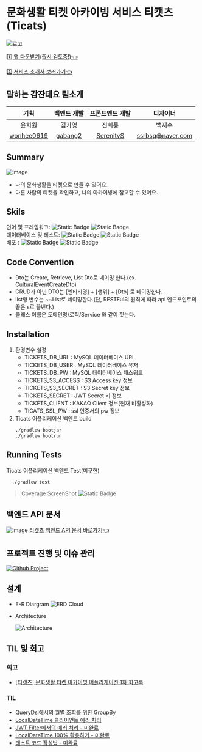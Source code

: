 # 문화생활 티켓 아카이빙 서비스 티캣츠(Ticats)
![로고](https://github.com/potenday-23/tickets_backend/assets/82714785/583637a8-0796-4abc-949c-faea3d87e4b0)

[1️⃣ 앱 다운받기(출시 검토중!)👈](https://drive.google.com/file/d/1Nsd-iJ7azwFYLCXXw6m8QavjiCGtM7Cy/view?usp=drivesdk)

[2️⃣ 서비스 소개서 보러가기👈](https://file.notion.so/f/f/da2fc6b2-1845-4cbe-9aab-ca4922314a62/3a93adb8-5e9b-424c-84d8-8c85497e6c7e/%E1%84%90%E1%85%B5%E1%84%8F%E1%85%A2%E1%86%BA%E1%84%8E%E1%85%B3(Ticats)_%E1%84%89%E1%85%A5%E1%84%87%E1%85%B5%E1%84%89%E1%85%B3_%E1%84%89%E1%85%A9%E1%84%80%E1%85%A2%E1%84%89%E1%85%A5_20231112.pdf?id=5629a314-3816-4c17-920b-17d3e789c0b5&table=block&spaceId=da2fc6b2-1845-4cbe-9aab-ca4922314a62&expirationTimestamp=1699977600000&signature=Gy9Dz2_1w29RwF50lgkkBThklY3-a_AgmL3_91HRKmA&downloadName=%E1%84%90%E1%85%B5%E1%84%8F%E1%85%A2%E1%86%BA%E1%84%8E%E1%85%B3%28Ticats%29_%E1%84%89%E1%85%A5%E1%84%87%E1%85%B5%E1%84%89%E1%85%B3+%E1%84%89%E1%85%A9%E1%84%80%E1%85%A2%E1%84%89%E1%85%A5_20231112.pdf)

## 말하는 감잔데요 팀소개
|                   기획                    |                백엔드 개발                 |              프론트엔드 개발               |                 디자이너                 |
|:---------------------------------------:|:-------------------------------------:|:-----------------------------------:|:------------------------------------:|
|                   윤희원                   |                  김가영                  |                 진희륜                 |                 백지수                  |
| [wonhee0619](https://github.com/wonhee0619) | [gabang2](https://github.com/gabang2) | [SerenityS](https://github.com/SerenityS) | [ssrbsg@naver.com](ssrbsg@naver.com) |

## Summary
![image](https://github.com/potenday-23/tickets_backend/assets/82714785/c1206254-eb11-4034-8a4a-44613856a42f)
- 나의 문화생활을 티켓으로 만들 수 있어요.
- 다른 사람의 티켓을 확인하고, 나의 아카이빙에 참고할 수 있어요.

## Skils
언어 및 프레임워크: ![Static Badge](https://img.shields.io/badge/Java-17-Green) ![Static Badge](https://img.shields.io/badge/Spring_boot-REST-Green)<br/>
데이터베이스 및 테스트: ![Static Badge](https://img.shields.io/badge/MySQL-8-blue) ![Static Badge](https://img.shields.io/badge/JUnit-Green) <br/>
배포 : ![Static Badge](https://img.shields.io/badge/LINUX-039BC6) ![Static Badge](https://img.shields.io/badge/AWS-Orange) <br/>

## Code Convention
- Dto는 Create, Retrieve, List Dto로 네이밍 한다.(ex. CulturalEventCreateDto)
- CRUD가 아닌 DTO는 [엔티티명] + [행위] + [Dto] 로 네이밍한다.
- list형 변수는 ~~List로 네이밍한다.(단, RESTFul의 원칙에 따라 api 엔드포인트의 끝은 s로 끝낸다.)
- 클래스 이름은 도메인명/로직/Service 와 같이 짓는다.

## Installation
1. 환경변수 설정
   - TICKETS_DB_URL : MySQL 데이터베이스 URL
   - TICKETS_DB_USER : MySQL 데이터베이스 유저
   - TICKETS_DB_PW : MySQL 데이터베이스 패스워드
   - TICKETS_S3_ACCESS : S3 Access key 정보 
   - TICKETS_S3_SECRET : S3 Secret key 정보
   - TICKETS_SECRET : JWT Secret 키 정보
   - TICKETS_CLIENT : KAKAO Client 정보(현재 비활성화)
   - TICATS_SSL_PW : ssl 인증서의 pw 정보
2. Ticats 어플리케이션 백엔드 build
    ```bash
    ./gradlew bootjar
    ./gradlew bootrun
    ```

## Running Tests
Ticats 어플리케이션 백엔드 Test(미구현)
```bash
  ./gradlew test
```
> Coverage ScreenShot ![Static Badge](https://img.shields.io/badge/Test_Passed-7/7-green)<br/>

## 백엔드 API 문서
![image](https://github.com/potenday-23/tickets_backend/assets/82714785/8e56a65c-1d6d-40d8-931c-41e8a6a67458)
[티캣츠 백엔드 API 문서 바로가기👈](https://www.ticats.r-e.kr/swagger-ui/)

## 프로젝트 진행 및 이슈 관리
[![Github Project](https://img.shields.io/badge/Github-%23000000.svg?style=for-the-badge&logo=Github&logoColor=white)](https://github.com/potenday-23/tickets_backend/issues)

## 설계
- E-R Diargram
   ![ERD Cloud](https://github.com/potenday-23/tickets_backend/assets/82714785/5b4e207d-35ef-4153-8ce5-a25844bc17cf)

- Architecture

  ![Architecture](https://github.com/potenday-23/tickets_backend/assets/82714785/021b3e23-66bc-4724-9c31-4e550342f38d)


## TIL 및 회고
### 회고
- [[티캣츠] 문화생활 티켓 아카이빙 어플리케이션 1차 회고록](https://velog.io/@gabang2/%ED%8B%B0%EC%BA%A3%EC%B8%A0-%EB%AC%B8%ED%99%94%EC%83%9D%ED%99%9C-%ED%8B%B0%EC%BC%93-%EC%95%84%EC%B9%B4%EC%9D%B4%EB%B9%99-%EC%96%B4%ED%94%8C%EB%A6%AC%EC%BC%80%EC%9D%B4%EC%85%98-1%EC%B0%A8-%ED%9A%8C%EA%B3%A0%EB%A1%9D)
### TIL
- [QueryDsl에서의 월별 조회를 위한 GroupBy](https://www.notion.so/gabang2/QueryDsl-3b8f3bc3ba30457b8b59371b0654df1d)
- [LocalDateTime 클라이언트 에러 처리](https://www.notion.so/gabang2/LocalDateTime-b69aeadeb78a46349474cb395ffe1e80?pvs=25)
- [JWT Filter에서의 에러 처리 - 미완료](https://www.notion.so/gabang2/JWT-Filter-Error-8c488e856bbb48b9a554146b29c96a5d)
- [LocalDateTime 100% 활용하기 - 미완료](https://www.notion.so/gabang2/LocalDateTime-100-51a54847578f45a88af44eb533390285)
- [테스트 코드 작성법 - 미완료](https://www.notion.so/gabang2/4d89c76418c04972a165966258fe4ce0)

